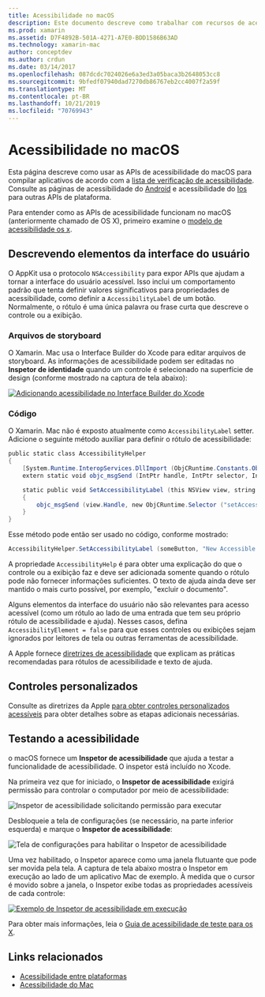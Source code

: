```yaml
---
title: Acessibilidade no macOS
description: Este documento descreve como trabalhar com recursos de acessibilidade do macOS em um aplicativo Xamarin. Mac. Ele aborda a descrição de elementos de interface do usuário em storyboards e código, controles personalizados e a acessibilidade de teste.
ms.prod: xamarin
ms.assetid: D7F4892B-501A-4271-A7E0-BDD1586B63AD
ms.technology: xamarin-mac
author: conceptdev
ms.author: crdun
ms.date: 03/14/2017
ms.openlocfilehash: 087dcdc7024026e6a3ed3a05baca3b2648053cc8
ms.sourcegitcommit: 9bfedf07940dad7270db86767eb2cc4007f2a59f
ms.translationtype: MT
ms.contentlocale: pt-BR
ms.lasthandoff: 10/21/2019
ms.locfileid: "70769943"
---
```

# <a name="accessibility-on-macos"></a>Acessibilidade no macOS

Esta página descreve como usar as APIs de acessibilidade do macOS para compilar aplicativos de acordo com a [lista de verificação de acessibilidade](~/cross-platform/app-fundamentals/accessibility.md).
Consulte as páginas de acessibilidade do [Android](~/android/app-fundamentals/accessibility.md) e acessibilidade do [Ios](~/ios/app-fundamentals/accessibility.md) para outras APIs de plataforma.

Para entender como as APIs de acessibilidade funcionam no macOS (anteriormente chamado de OS X), primeiro examine o [modelo de acessibilidade os x](https://developer.apple.com/library/mac/documentation/Accessibility/Conceptual/AccessibilityMacOSX/OSXAXmodel.html).

## <a name="describing-ui-elements"></a>Descrevendo elementos da interface do usuário

O AppKit usa o protocolo `NSAccessibility` para expor APIs que ajudam a tornar a interface do usuário acessível. Isso inclui um comportamento padrão que tenta definir valores significativos para propriedades de acessibilidade, como definir a `AccessibilityLabel` de um botão. Normalmente, o rótulo é uma única palavra ou frase curta que descreve o controle ou a exibição.

### <a name="storyboard-files"></a>Arquivos de storyboard

O Xamarin. Mac usa o Interface Builder do Xcode para editar arquivos de storyboard.
As informações de acessibilidade podem ser editadas no **Inspetor de identidade** quando um controle é selecionado na superfície de design (conforme mostrado na captura de tela abaixo):

[![Adicionando acessibilidade no Interface Builder do Xcode](accessibility-images/xcode.png "Adicionando acessibilidade no Interface Builder do Xcode")](accessibility-images/xcode-large.png#lightbox)

### <a name="code"></a>Código

O Xamarin. Mac não é exposto atualmente como `AccessibilityLabel` setter.  Adicione o seguinte método auxiliar para definir o rótulo de acessibilidade:

```csharp
public static class AccessibilityHelper
{
    [System.Runtime.InteropServices.DllImport (ObjCRuntime.Constants.ObjectiveCLibrary)]
    extern static void objc_msgSend (IntPtr handle, IntPtr selector, IntPtr label);

    static public void SetAccessibilityLabel (this NSView view, string value)
    {
        objc_msgSend (view.Handle, new ObjCRuntime.Selector ("setAccessibilityLabel:").Handle, new NSString (value).Handle);
    }
}
```

Esse método pode então ser usado no código, conforme mostrado:

```csharp
AccessibilityHelper.SetAccessibilityLabel (someButton, "New Accessible Description");
```

A propriedade `AccessibilityHelp` é para obter uma explicação do que o controle ou a exibição faz e deve ser adicionada somente quando o rótulo pode não fornecer informações suficientes. O texto de ajuda ainda deve ser mantido o mais curto possível, por exemplo, "excluir o documento".

Alguns elementos da interface do usuário não são relevantes para acesso acessível (como um rótulo ao lado de uma entrada que tem seu próprio rótulo de acessibilidade e ajuda).
Nesses casos, defina `AccessibilityElement = false` para que esses controles ou exibições sejam ignorados por leitores de tela ou outras ferramentas de acessibilidade.

A Apple fornece [diretrizes de acessibilidade](https://developer.apple.com/library/mac/documentation/Accessibility/Conceptual/AccessibilityMacOSX/EnhancingtheAccessibilityofStandardAppKitControls.html) que explicam as práticas recomendadas para rótulos de acessibilidade e texto de ajuda.

## <a name="custom-controls"></a>Controles personalizados

Consulte as diretrizes da Apple [para obter controles personalizados acessíveis](https://developer.apple.com/library/mac/documentation/Accessibility/Conceptual/AccessibilityMacOSX/ImplementingAccessibilityforCustomControls.html) para obter detalhes sobre as etapas adicionais necessárias.

## <a name="testing-accessibility"></a>Testando a acessibilidade

o macOS fornece um **Inspetor de acessibilidade** que ajuda a testar a funcionalidade de acessibilidade. O inspetor está incluído no Xcode.

Na primeira vez que for iniciado, o **Inspetor de acessibilidade** exigirá permissão para controlar o computador por meio de acessibilidade:

![Inspetor de acessibilidade solicitando permissão para executar](accessibility-images/accessibility-inspector-1.png "Inspetor de acessibilidade solicitando permissão para executar")

Desbloqueie a tela de configurações (se necessário, na parte inferior esquerda) e marque o **Inspetor de acessibilidade**:

![Tela de configurações para habilitar o Inspetor de acessibilidade](accessibility-images/accessibility-inspector-2.png "Tela de configurações para habilitar o Inspetor de acessibilidade")

Uma vez habilitado, o Inspetor aparece como uma janela flutuante que pode ser movida pela tela. A captura de tela abaixo mostra o Inspetor em execução ao lado de um aplicativo Mac de exemplo. À medida que o cursor é movido sobre a janela, o Inspetor exibe todas as propriedades acessíveis de cada controle:

[![Exemplo de Inspetor de acessibilidade em execução](accessibility-images/accessibility-example.png "Exemplo de Inspetor de acessibilidade em execução")](accessibility-images/accessibility-example-large.png#lightbox)

Para obter mais informações, leia o [Guia de acessibilidade de teste para os X](https://developer.apple.com/library/mac/documentation/Accessibility/Conceptual/AccessibilityMacOSX/OSXAXTestingApps.html).

## <a name="related-links"></a>Links relacionados

- [Acessibilidade entre plataformas](~/cross-platform/app-fundamentals/accessibility.md)
- [Acessibilidade do Mac](https://www.apple.com/accessibility/mac/)
